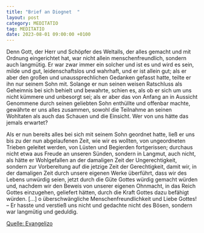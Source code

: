 ```yaml
---
title: "Brief an Diognet  "
layout: post
category: MEDITATIO
tag: MEDITATIO
date: 2023-08-01 09:00:00 +0100
---
```

Denn Gott, der Herr und Schöpfer des Weltalls, der alles gemacht und mit Ordnung eingerichtet hat, war nicht allein menschenfreundlich, sondern auch langmütig. Er war zwar immer ein solcher und ist es und wird es sein, milde und gut, leidenschaftslos und wahrhaft, und er ist allein gut; als er aber den großen und unaussprechlichen Gedanken gefasst hatte, teilte er ihn nur seinem Sohn mit.<!--more--> Solange er nun seinen weisen Ratschluss als Geheimnis bei sich behielt und bewahrte, schien es, als ob er sich um uns nicht kümmere und unbesorgt sei; als er aber das von Anfang an in Aussicht Genommene durch seinen geliebten Sohn enthüllte und offenbar machte, gewährte er uns alles zusammen, sowohl die Teilnahme an seinen Wohltaten als auch das Schauen und die Einsicht. Wer von uns hätte das jemals erwartet?

Als er nun bereits alles bei sich mit seinem Sohn geordnet hatte, ließ er uns bis zu der nun abgelaufenen Zeit, wie wir es wollten, von ungeordneten Trieben geleitet werden, von Lüsten und Begierden fortgerissen; durchaus nicht etwa aus Freude an unseren Sünden, sondern in Langmut, auch nicht, als hätte er Wohlgefallen an der damaligen Zeit der Ungerechtigkeit, sondern zur Vorbereitung auf die jetzige Zeit der Gerechtigkeit, damit wir, in der damaligen Zeit durch unsere eigenen Werke überführt, dass wir des Lebens unwürdig seien, jetzt durch die Güte Gottes würdig gemacht würden und, nachdem wir den Beweis von unserer eigenen Ohnmacht, in das Reich Gottes einzugehen, geliefert hätten, durch die Kraft Gottes dazu befähigt würden. […] o überschwängliche Menschenfreundlichkeit und Liebe Gottes! – Er hasste und verstieß uns nicht und gedachte nicht des Bösen, sondern war langmütig und geduldig.

[Quelle: Evangelizo](https://evangeliumtagfuertag.org/DE/gospel)